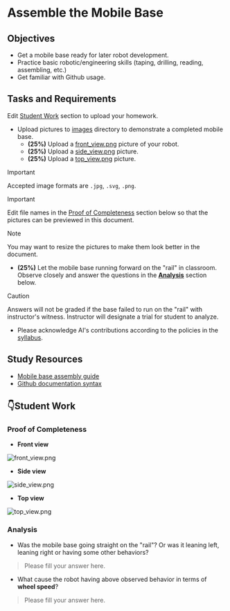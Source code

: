 # Assemble the Mobile Base

## Objectives
- Get a mobile base ready for later robot development.
- Practice basic robotic/engineering skills (taping, drilling, reading, assembling, etc.)
- Get familiar with Github usage.

## Tasks and Requirements
Edit [Student Work](#student-work) section to upload your homework.
- Upload pictures to [images](/images/) directory to demonstrate a completed mobile base.
   - **(25%)** Upload a [front_view.png](/images/front_view.png) picture of your robot.
   - **(25%)** Upload a [side_view.png](/images/side_view.png) picture.
   - **(25%)** Upload a [top_view.png](/images/top_view.png) picture.
 > [!IMPORTANT]
 > Accepted image formats are `.jpg`, `.svg`, `.png`.
 
 > [!IMPORTANT]
 > Edit file names in the [Proof of Completeness](#proof-of-completeness) section below so that the pictures can be previewed in this document.

 > [!NOTE]
 > You may want to resize the pictures to make them look better in the document.

- **(25%)** Let the mobile base running forward on the "rail" in classroom.
   Observe closely and answer the questions in the [**Analysis**](#analysis) section below.
 > [!CAUTION]
 > Answers will not be graded if the base failed to run on the "rail" with instructor's witness.
 > Instructor will designate a trial for student to analyze.
    
- Please acknowledge AI's contributions according to the policies in the [syllabus](https://linzhanguca.github.io/_docs/robotics1-2025/syllabus.pdf).

## Study Resources
- [Mobile base assembly guide](https://github.com/linzhangUCA/3421example-mobile_base_assembly)
- [Github documentation syntax](https://docs.github.com/en/get-started/writing-on-github/getting-started-with-writing-and-formatting-on-github/basic-writing-and-formatting-syntax)

## :point_down:Student Work

### Proof of Completeness
- **Front view**
  
![front_view.png](/images/front_view.png)

- **Side view**
  
![side_view.png](/images/side_view.png)

- **Top view**
  
![top_view.png](/images/top_view.png)

### Analysis
- Was the mobile base going straight on the "rail"? Or was it leaning left, leaning right or having some other behaviors?
> Please fill your answer here.

- What cause the robot having above observed behavior in terms of **wheel speed**?
> Please fill your answer here.

